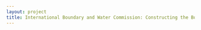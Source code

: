 ```yaml
--- 
layout: project 
title: International Boundary and Water Commission: Constructing the Border: The Work of the International Boundary and Water Commission
---
```



